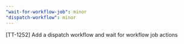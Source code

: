 ```yaml
---
"wait-for-workflow-job": minor
"dispatch-workflow": minor
---
```


[TT-1252] Add a dispatch workflow and wait for workflow job actions
